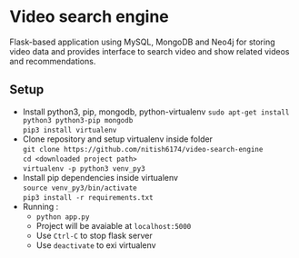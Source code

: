 # Video search engine

Flask-based application using MySQL, MongoDB and Neo4j for storing video data and provides interface to search video and show related videos and recommendations.

## Setup

* Install python3, pip, mongodb, python-virtualenv
  ```sudo apt-get install python3 python3-pip mongodb```  
  ```pip3 install virtualenv```  
* Clone repository and setup virtualenv inside folder  
  ```git clone https://github.com/nitish6174/video-search-engine```  
  ```cd <downloaded project path>```  
  ```virtualenv -p python3 venv_py3```  
* Install pip dependencies inside virtualenv  
  ```source venv_py3/bin/activate```  
  ```pip3 install -r requirements.txt```  
* Running :
  - ```python app.py```  
  - Project will be avaiable at ```localhost:5000```
  - Use ```Ctrl-C``` to stop flask server
  - Use ```deactivate``` to exi virtualenv
